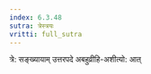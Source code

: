 ```yaml
---
index: 6.3.48
sutra: त्रेस्त्रयः
vritti: full_sutra
---
```


 त्रे: सङ्ख्यायाम् उत्तरपदे अबहुव्रीहि-अशीत्यो: आत्